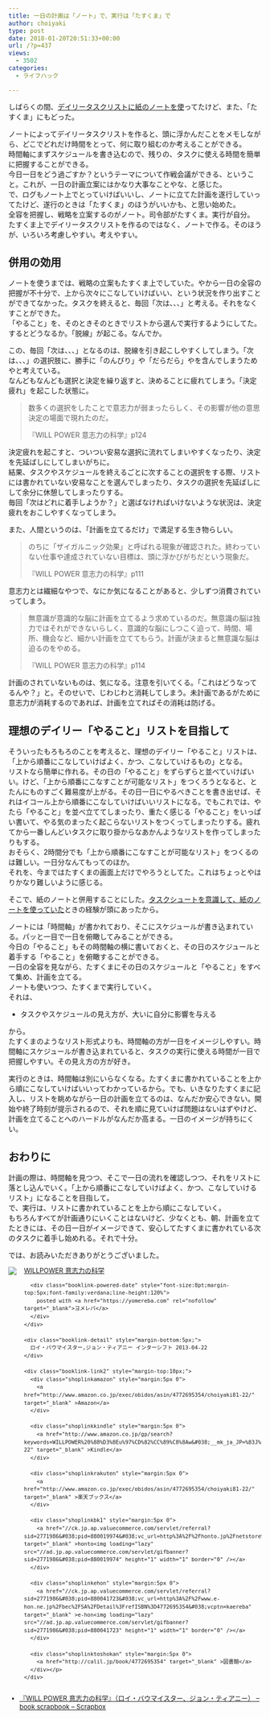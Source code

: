 ```yaml
---
title: 一日の計画は「ノート」で、実行は「たすくま」で
author: choiyaki
type: post
date: 2018-01-20T20:51:33+00:00
url: /?p=437
views:
  - 3502
categories:
  - ライフハック

---
```

しばらくの間、[デイリータスクリストに紙のノートを使][1]ってたけど、また、「たすくま」にもどった。

ノートによってデイリータスクリストを作ると、頭に浮かんだことをメモしながら、どこでどれだけ時間をとって、何に取り組むのか考えることができる。  
時間軸にまずスケジュールを書き込むので、残りの、タスクに使える時間を簡単に把握することができる。  
今日一日をどう過ごすか？というテーマについて作戦会議ができる、ということ。これが、一日の計画立案にはかなり大事なことやな、と感じた。  
で、ログもノート上でとっていけばいいし、ノートに立てた計画を遂行していってたけど、遂行のときは「たすくま」のほうがいいかも、と思い始めた。  
全容を把握し、戦略を立案するのがノート。司令部がたすくま。実行が自分。  
たすくま上でデイリータスクリストを作るのではなく、ノートで作る。そのほうが、いろいろ考慮しやすい。考えやすい。

## 併用の効用

ノートを使うまでは、戦略の立案もたすくま上でしていた。やから一日の全容の把握が不十分で、上から次々にこなしていけばいい、という状況を作り出すことができてなかった。タスクを終えると、毎回「次は、、、」と考える。それをなくすことができた。  
「やること」を、そのときそのときでリストから選んで実行するようにしてた。するとどうなるか。「脱線」が起こる。なんでか。

この、毎回「次は、、、」となるのは、脱線を引き起こしやすくしてしまう。「次は、、、」の選択肢に、勝手に「のんびり」や「だらだら」やを含んでしまうためやと考えている。  
なんどもなんども選択と決定を繰り返すと、決めることに疲れてしまう。「決定疲れ」を起こした状態に。

> 数多くの選択をしたことで意志力が弱まったらしく、その影響が他の意思決定の場面で現れたのだ。
> 
> 『WILL POWER 意志力の科学』p124 

決定疲れを起こすと、ついつい安易な選択に流れてしまいやすくなったり、決定を先延ばしにしてしまいがちに。  
結果、タスクやスケジュールを終えるごとに次することの選択をする際、リストには書かれていない安易なことを選んでしまったり、タスクの選択を先延ばしにして余分に休憩してしまったりする。  
毎回「次はどれに着手しようか？」と選ばなければいけないような状況は、決定疲れをおこしやすくなってしまう。

また、人間というのは、「計画を立てるだけ」で満足する生き物らしい。

> のちに「ザイガルニック効果」と呼ばれる現象が確認された。終わっていない仕事や達成されていない目標は、頭に浮かびがちだという現象だ。
> 
> 『WILL POWER 意志力の科学』p111 

意志力とは繊細なやつで、なにか気になることがあると、少しずつ消費されていってしまう。

> 無意識が意識的な脳に計画を立てるよう求めているのだ。無意識の脳は独力ではそれができないらしく、意識的な脳にしつこく迫って、時間、場所、機会など、細かい計画を立ててもらう。計画が決まると無意識な脳は迫るのをやめる。
> 
> 『WILL POWER 意志力の科学』p114 

計画のされていないものは、気になる。注意を引いてくる。「これはどうなってるんや？」と。そのせいで、じわじわと消耗してしまう。未計画であるがために意志力が消耗するのであれば、計画を立てればその消耗は防げる。

## 理想のデイリー「やること」リストを目指して

そういったもろもろのことを考えると、理想のデイリー「やること」リストは、「上から順番にこなしていけばよく、かつ、こなしていけるもの」となる。  
リストなら簡単に作れる。その日の「やること」をずらずらと並べていけばいい。けど、「上から順番にこなすことが可能なリスト」をつくろうとなると、とたんにものすごく難易度が上がる。その日一日にやるべきことを書き出せば、それはイコール上から順番にこなしていけばいいリストになる。でもこれでは、やたら「やること」を並べ立ててしまったり、重たく感じる「やること」をいっぱい書いて、やる気のまったく起こらないリストをつくってしまったりする。疲れてから一番しんどいタスクに取り掛からなあかんようなリストを作ってしまったりもする。  
おそらく、2時間分でも「上から順番にこなすことが可能なリスト」をつくるのは難しい。一日分なんてもってのほか。  
それを、今まではたすくまの画面上だけでやろうとしてた。これはちょっとやはりかなり難しいように感じる。

そこで、紙のノートと併用することにした。[タスクシュートを意識して、紙のノートを使っていた][1]ときの経験が頭にあったから。

ノートには「時間軸」が書かれており、そこにスケジュールが書き込まれている。パッと一目で一日を俯瞰してみることができる。  
今日の「やること」もその時間軸の横に書いておくと、その日のスケジュールと着手する「やること」を俯瞰することができる。  
一日の全容を見ながら、たすくまにその日のスケジュールと「やること」をすべて集め、計画を立てる。  
ノートも使いつつ、たすくまで実行していく。  
それは、

  * タスクやスケジュールの見え方が、大いに自分に影響を与える

から。  
たすくまのようなリスト形式よりも、時間軸の方が一日をイメージしやすい。時間軸にスケジュールが書き込まれていると、タスクの実行に使える時間が一目で把握しやすい。その見え方の方が好き。

実行のときは、時間軸は別にいらなくなる。たすくまに書かれていることを上から順にこなしていけばいいってわかっているから。でも、いきなりたすくまに記入し、リストを眺めながら一日の計画を立てるのは、なんだか安心できない。開始や終了時刻が提示されるので、それを順に見ていけば問題はないはずやけど、計画を立てることへのハードルがなんだか高まる。一日のイメージが持ちにくい。

## おわりに

計画の際は、時間軸を見つつ、そこで一日の流れを確認しつつ、それをリストに落とし込んでいく。「上から順番にこなしていけばよく、かつ、こなしていけるリスト」になることを目指して。  
で、実行は、リストに書かれていることを上から順にこなしていく。  
もちろんすべてが計画通りにいくことはないけど、少なくとも、朝、計画を立てたときには、その日一日がイメージできて、安心してたすくまに書かれている次のタスクに着手し始めれる。それで十分。

では、お読みいただきありがとうございました。

<div class="booklink-box" style="text-align:left;padding-bottom:20px;font-size:small;/zoom: 1;overflow: hidden;">
  <div class="booklink-image" style="float:left;margin:0 15px 10px 0;">
    <a href="http://www.amazon.co.jp/exec/obidos/asin/4772695354/choiyaki81-22/" target="_blank" ><img src="https://i0.wp.com/images-fe.ssl-images-amazon.com/images/I/41Uj4gAq0PL._SL160_.jpg?w=660&#038;ssl=1" style="border: none;" data-recalc-dims="1" /></a>
  </div>
  
  <div class="booklink-info" style="line-height:120%;/zoom: 1;overflow: hidden;">
    <div class="booklink-name" style="margin-bottom:10px;line-height:120%">
      <a href="http://www.amazon.co.jp/exec/obidos/asin/4772695354/choiyaki81-22/" target="_blank" >WILLPOWER 意志力の科学</a></p> 
      
      <div class="booklink-powered-date" style="font-size:8pt;margin-top:5px;font-family:verdana;line-height:120%">
        posted with <a href="https://yomereba.com" rel="nofollow" target="_blank">ヨメレバ</a>
      </div>
    </div>
    
    <div class="booklink-detail" style="margin-bottom:5px;">
      ロイ・バウマイスター,ジョン・ティアニー インターシフト 2013-04-22
    </div>
    
    <div class="booklink-link2" style="margin-top:10px;">
      <div class="shoplinkamazon" style="margin:5px 0">
        <a href="http://www.amazon.co.jp/exec/obidos/asin/4772695354/choiyaki81-22/" target="_blank" >Amazon</a>
      </div>
      
      <div class="shoplinkkindle" style="margin:5px 0">
        <a href="http://www.amazon.co.jp/gp/search?keywords=WILLPOWER%20%88%D3%8Eu%97%CD%82%CC%89%C8%8Aw&#038;__mk_ja_JP=%83J%83%5E%83J%83i&#038;url=node%3D2275256051&#038;tag=choiyaki81-22" target="_blank" >Kindle</a>
      </div>
      
      <div class="shoplinkrakuten" style="margin:5px 0">
        <a href="http://www.amazon.co.jp/exec/obidos/asin/4772695354/choiyaki81-22/" target="_blank" >楽天ブックス</a>
      </div>
      
      <div class="shoplinkbk1" style="margin:5px 0">
        <a href="//ck.jp.ap.valuecommerce.com/servlet/referral?sid=2771986&#038;pid=880019974&#038;vc_url=http%3A%2F%2Fhonto.jp%2Fnetstore%2Fsearch_021_104772695354.html%3Fsrchf%3D1%26srchGnrNm%3D1&#038;vcptn=kaereba" target="_blank" >honto<img loading="lazy" src="//ad.jp.ap.valuecommerce.com/servlet/gifbanner?sid=2771986&#038;pid=880019974" height="1" width="1" border="0" /></a>
      </div>
      
      <div class="shoplinkehon" style="margin:5px 0">
        <a href="//ck.jp.ap.valuecommerce.com/servlet/referral?sid=2771986&#038;pid=880041723&#038;vc_url=http%3A%2F%2Fwww.e-hon.ne.jp%2Fbec%2FSA%2FDetail%3FrefISBN%3D4772695354&#038;vcptn=kaereba" target="_blank" >e-hon<img loading="lazy" src="//ad.jp.ap.valuecommerce.com/servlet/gifbanner?sid=2771986&#038;pid=880041723" height="1" width="1" border="0" /></a>
      </div>
      
      <div class="shoplinktoshokan" style="margin:5px 0">
        <a href="http://calil.jp/book/4772695354" target="_blank" >図書館</a>
      </div></p>
    </div>
  </div>
  
  <div class="booklink-footer" style="clear: left">
  </div>
</div>

  * [『WILL POWER 意志力の科学』（ロイ・バウマイスター、ジョン・ティアニー） &#8211; book scrapbook &#8211; Scrapbox][2]

 [1]: https://choiyaki.com/?p=353
 [2]: https://scrapbox.io/choiyaki-hondana/%E3%80%8EWILL_POWER_%E6%84%8F%E5%BF%97%E5%8A%9B%E3%81%AE%E7%A7%91%E5%AD%A6%E3%80%8F%EF%BC%88%E3%83%AD%E3%82%A4%E3%83%BB%E3%83%90%E3%82%A6%E3%83%9E%E3%82%A4%E3%82%B9%E3%82%BF%E3%83%BC%E3%80%81%E3%82%B8%E3%83%A7%E3%83%B3%E3%83%BB%E3%83%86%E3%82%A3%E3%82%A2%E3%83%8B%E3%83%BC%EF%BC%89